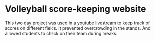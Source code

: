 # Volleyball score-keeping website

This two day project was used in a youtube [livestream](https://www.youtube.com/live/QMieiebMtug?feature=share&t=1095) to keep track of scores on different fields. It prevented overcrowding in the stands. And allowed students to check on their team during breaks.
